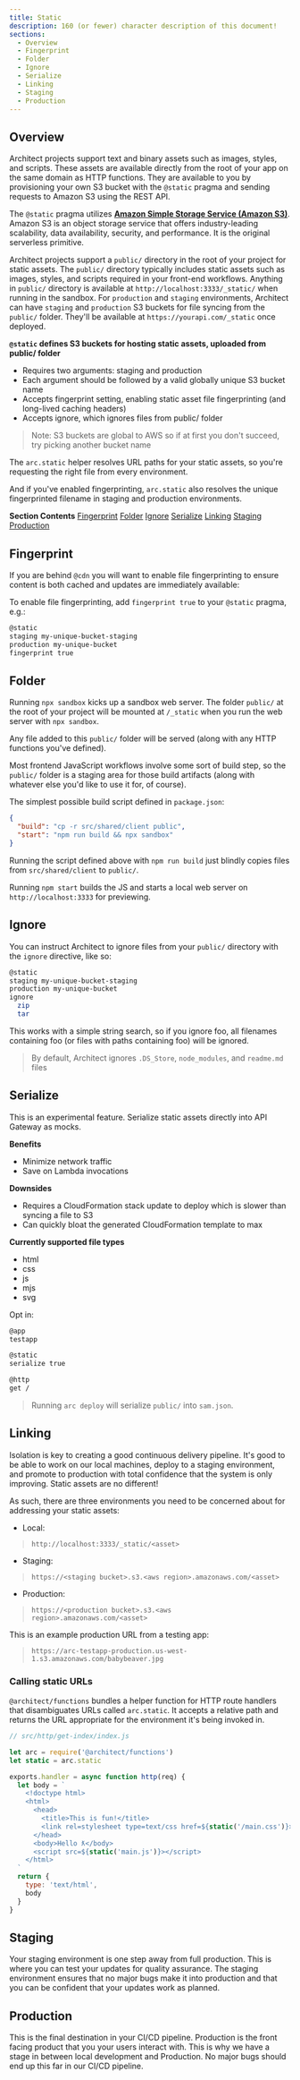 ```yaml
---
title: Static
description: 160 (or fewer) character description of this document!
sections:
  - Overview
  - Fingerprint
  - Folder
  - Ignore
  - Serialize
  - Linking
  - Staging
  - Production
---
```


## Overview

Architect projects support text and binary assets such as images, styles, and scripts. These assets are available directly from the root of your app on the same domain as HTTP functions. They are available to you by provisioning your own S3 bucket with the `@static` pragma and sending requests to Amazon S3 using the REST API. 

The `@static` pragma utilizes [**Amazon Simple Storage Service (Amazon S3)**](https://aws.amazon.com/s3/). Amazon S3 is an object storage service that offers industry-leading scalability, data availability, security, and performance. It is the original serverless primitive. 

Architect projects support a `public/` directory in the root of your project for static assets. The `public/` directory typically includes static assets such as images, styles, and scripts required in your front-end workflows. Anything in `public/` directory is available at `http://localhost:3333/_static/` when running in the sandbox. For `production` and `staging` environments, Architect can have `staging` and `production` S3 buckets for file syncing from the `public/` folder. They'll be available at `https://yourapi.com/_static` once deployed.

**`@static` defines S3 buckets for hosting static assets, uploaded from public/ folder**

- Requires two arguments: staging and production
- Each argument should be followed by a valid globally unique S3 bucket name
- Accepts fingerprint setting, enabling static asset file fingerprinting (and long-lived caching headers)
- Accepts ignore, which ignores files from public/ folder

> Note: S3 buckets are global to AWS so if at first you don't succeed, try picking another bucket name

The `arc.static` helper resolves URL paths for your static assets, so you're requesting the right file from every environment.

And if you've enabled fingerprinting, `arc.static` also resolves the unique fingerprinted filename in staging and production environments.

**Section Contents**
[Fingerprint](#fingerprint)
[Folder](#folder)
[Ignore](#ignore)
[Serialize](#serialize)
[Linking](#linking)
[Staging](#staging)
[Production](#production)

## Fingerprint

If you are behind `@cdn` you will want to enable file fingerprinting to ensure content is both cached and updates are immediately available:

To enable file fingerprinting, add `fingerprint true` to your `@static` pragma, e.g.:

```bash
@static
staging my-unique-bucket-staging
production my-unique-bucket
fingerprint true
```

## Folder

Running `npx sandbox` kicks up a sandbox web server. The folder `public/` at the root of your project will be mounted at `/_static` when you run the web server with `npx sandbox`.

Any file added to this `public/` folder will be served (along with any HTTP functions you've defined).

Most frontend JavaScript workflows involve some sort of build step, so the `public/` folder is a staging area for those build artifacts (along with whatever else you'd like to use it for, of course).

The simplest possible build script defined in `package.json`:

```json
{
  "build": "cp -r src/shared/client public",
  "start": "npm run build && npx sandbox"
}
```
Running the script defined above with `npm run build` just blindly copies files from `src/shared/client` to `public/`.

Running `npm start` builds the JS and starts a local web server on `http://localhost:3333` for previewing.

## Ignore

You can instruct Architect to ignore files from your `public/` directory with the `ignore` directive, like so:

```bash
@static
staging my-unique-bucket-staging
production my-unique-bucket
ignore
  zip
  tar
```
This works with a simple string search, so if you ignore foo, all filenames containing foo (or files with paths containing foo) will be ignored.

> By default, Architect ignores `.DS_Store`, `node_modules`, and `readme.md` files

## Serialize

This is an experimental feature. Serialize static assets directly into API Gateway as mocks.

**Benefits**
- Minimize network traffic
- Save on Lambda invocations

**Downsides**
- Requires a CloudFormation stack update to deploy which is slower than syncing a file to S3
- Can quickly bloat the generated CloudFormation template to max

**Currently supported file types**
- html
- css
- js
- mjs
- svg

Opt in:

```bash
@app
testapp

@static
serialize true

@http
get /
```

> Running `arc deploy` will serialize `public/` into `sam.json`.

## Linking

Isolation is key to creating a good continuous delivery pipeline. It's good to be able to work on our local machines, deploy to a staging environment, and promote to production with total confidence that the system is only improving. Static assets are no different!

As such, there are three environments you need to be concerned about for addressing your static assets:

- Local:
> `http://localhost:3333/_static/<asset>`
- Staging:
> `https://<staging bucket>.s3.<aws region>.amazonaws.com/<asset>`
- Production:
> `https://<production bucket>.s3.<aws region>.amazonaws.com/<asset>`

This is an example production URL from a testing app:
> `https://arc-testapp-production.us-west-1.s3.amazonaws.com/babybeaver.jpg`

### Calling static URLs

`@architect/functions` bundles a helper function for HTTP route handlers that disambiguates URLs called `arc.static`. It accepts a relative path and returns the URL appropriate for the environment it's being invoked in.

```javascript
// src/http/get-index/index.js

let arc = require('@architect/functions')
let static = arc.static

exports.handler = async function http(req) {
  let body = `
    <!doctype html>
    <html>
      <head>
        <title>This is fun!</title>
        <link rel=stylesheet type=text/css href=${static('/main.css')}>
      </head>
      <body>Hello ƛ</body>
      <script src=${static('main.js')}></script>
    </html>
  `
  return {
    type: 'text/html',
    body
  }
}
```

## Staging

Your staging environment is one step away from full production. This is where you can test your updates for quality assurance. The staging environment ensures that no major bugs make it into production and that you can be confident that your updates work as planned.

## Production

This is the final destination in your CI/CD pipeline. Production is the front facing product that you your users interact with. This is why we have a stage in between local development and Production. No major bugs should end up this far in our CI/CD pipeline.
